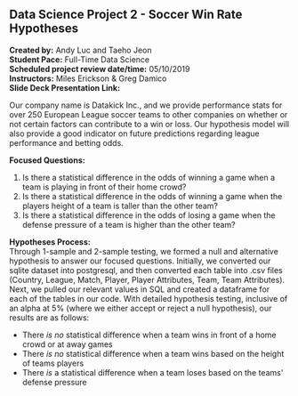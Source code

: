 ## Data Science Project 2 - Soccer Win Rate Hypotheses
**Created by:** Andy Luc and Taeho Jeon  
**Student Pace:** Full-Time Data Science  
**Scheduled project review date/time:** 05/10/2019  
**Instructors:** Miles Erickson & Greg Damico  
**Slide Deck Presentation Link:** 

Our company name is Datakick Inc., and we provide performance stats for over 250 European League soccer teams to other companies on whether or not certain factors can contribute to a win or loss. Our hypothesis model will also provide a good indicator on future predictions regarding league performance and betting odds.

**Focused Questions:**
  1. Is there a statistical difference in the odds of winning a game when a team is playing in front of their home crowd?
  2. Is there a statistical difference in the odds of winning a game when the players height of a team is taller than the other team?
  3. Is there a statistical difference in the odds of losing a game when the defense pressure of a team is higher than the other team?

**Hypotheses Process:**  
Through 1-sample and 2-sample testing, we formed a null and alternative hypothesis to answer our focused questions. Initially, we converted our sqlite dataset into postgresql, and then converted each table into .csv files (Country, League, Match, Player, Player Attributes, Team, Team Attributes). Next, we pulled our relevant values in SQL and created a dataframe for each of the tables in our code. With detailed hypothesis testing, inclusive of an alpha at 5% (where we either accept or reject a null hypothesis), our results are as follows:

- There *is no* statistical difference when a team wins in front of a home crowd or at away games
- There *is no* statistical difference when a team wins based on the height of teams players
- There *is* a statistical difference when a team loses based on the teams' defense pressure
